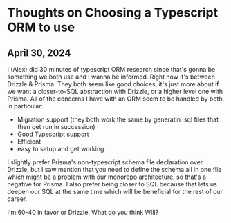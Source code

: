 # Thoughts on Choosing a Typescript ORM to use

## April 30, 2024

I (Alex) did 30 minutes of typescript ORM research since that's gonna be something we both use and I wanna be informed. Right now it's between Drizzle & Prisma. They both seem like good choices, it's just more about if we want a closer-to-SQL abstraction with Drizzle, or a higher level one with Prisma. All of the concerns I have with an ORM seem to be handled by both, in particular:

- Migration support (they both work the same by generatin .sql files that then get run in succession)
- Good Typescript support
- Efficient
- easy to setup and get working

I slightly prefer Prisma's non-typescript schema file declaration over Drizzle, but I saw mention that you need to define the schema all in one file which might be a problem with our monorepo architecture, so that's a negative for Prisma. I also prefer being closer to SQL because that lets us deepen our SQL at the same time which will be beneficial for the rest of our career.

I'm 60-40 in favor or Drizzle. What do you think Will?
